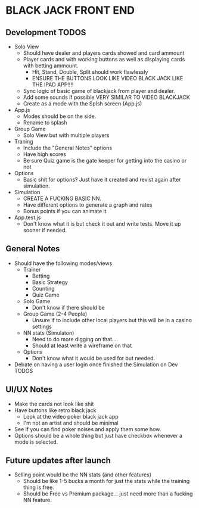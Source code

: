 # BLACK JACK FRONT END

## Development TODOS
- Solo View
    - Should have dealer and players cards showed and card ammount
    - Player cards and with working buttons as well as displaying cards with betting ammount.
        - Hit, Stand, Double, Split should work flawlessly
        - ENSURE THE BUTTONS LOOK LIKE VIDEO BLACK JACK LIKE THE IPAD APP!!!!
    - Sync logic of basic game of blackjack from player and dealer.
    - Add some sounds if possible VERY SIMILAR TO VIDEO BLACKJACK
    - Create as a mode with the Splsh screen (App.js)
- App.js
    - Modes should be on the side.
    - Rename to splash
- Group Game
    - Solo View but with multiple players
- Traning 
    - Include the "General Notes" options
    - Have high scores 
    - Be sure Quiz game is the gate keeper for getting into the casino or not
- Options
    - Basic shit for options? Just have it created and revist again after simulation.
- Simulation
    - CREATE A FUCKING BASIC NN.
    - Have different options to generate a graph and rates
    - Bonus points if you can animate it
- App.test.js
    - Don't know what it is but check it out and write tests. Move it up sooner if needed.
    
## General Notes
- Should have the following modes/views
    - Trainer
        - Betting 
        - Basic Strategy
        - Counting
        - Quiz Game
    - Solo Game
        - Don't know if there should be
    - Group Game (2-4 People)
        - Unsure if to include other local players but this will be in a casino settings
    - NN stats (Simulaton)
        - Need to do more digging on that....
        - Should at least write a wireframe on that
    - Options
        - Don't know what it would be used for but needed. 
- Debate on having a user login once finished the Simulation on Dev TODOS

## UI/UX Notes
- Make the cards not look like shit
- Have buttons like retro black jack
    - Look at the video poker black jack app
    - I'm not an artist and should be minimal
- See if you can find poker noises and apply them some how.
- Options should be a whole thing but just have checkbox whenever a mode is selected.

## Future updates after launch
- Selling point would be the NN stats (and other features)
    - Should be like 1-5 bucks a month for just the stats while the training thing is free.
    - Should be Free vs Premium package... just need more than a fucking NN feature.
